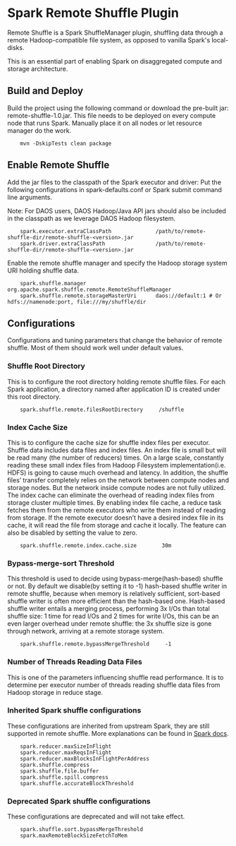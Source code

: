# Spark Remote Shuffle Plugin

Remote Shuffle is a Spark ShuffleManager plugin, shuffling data through a remote Hadoop-compatible file system, as opposed to vanilla Spark's local-disks.

This is an essential part of enabling Spark on disaggregated compute and storage architecture.

## Build and Deploy

Build the project using the following command or download the pre-built jar: remote-shuffle-1.0.jar. This file needs to
be deployed on every compute node that runs Spark. Manually place it on all nodes or let resource manager do the work.

```
    mvn -DskipTests clean package 
```

## Enable Remote Shuffle

Add the jar files to the classpath of the Spark executor and driver: Put the
following configurations in spark-defaults.conf or Spark submit command line arguments. 

Note: For DAOS users, DAOS Hadoop/Java API jars should also be included in the classpath as we leverage DAOS Hadoop filesystem.
    
```
    spark.executor.extraClassPath              /path/to/remote-shuffle-dir/remote-shuffle-<version>.jar
    spark.driver.extraClassPath                /path/to/remote-shuffle-dir/remote-shuffle-<version>.jar
```

Enable the remote shuffle manager and specify the Hadoop storage system URI holding shuffle data.

```
    spark.shuffle.manager                      org.apache.spark.shuffle.remote.RemoteShuffleManager
    spark.shuffle.remote.storageMasterUri      daos://default:1 # Or hdfs://namenode:port, file:///my/shuffle/dir
```

## Configurations

Configurations and tuning parameters that change the behavior of remote shuffle. Most of them should work well under default values.

### Shuffle Root Directory

This is to configure the root directory holding remote shuffle files. For each Spark application, a
directory named after application ID is created under this root directory.

```
    spark.shuffle.remote.filesRootDirectory     /shuffle
```

### Index Cache Size

This is to configure the cache size for shuffle index files per executor. Shuffle data includes data files and
index files. An index file is small but will be read many (the number of reducers) times. On a large scale, constantly
reading these small index files from Hadoop Filesystem implementation(i.e. HDFS) is going to cause much overhead and latency. In addition, the shuffle files’
transfer completely relies on the network between compute nodes and storage nodes. But the network inside compute nodes are
not fully utilized. The index cache can eliminate the overhead of reading index files from storage cluster multiple times. By
enabling index file cache, a reduce task fetches them from the remote executors who write them instead of reading from
storage. If the remote executor doesn’t have a desired index file in its cache, it will read the file from storage and cache
it locally. The feature can also be disabled by setting the value to zero.

```
    spark.shuffle.remote.index.cache.size        30m
```

### Bypass-merge-sort Threshold

This threshold is used to decide using bypass-merge(hash-based) shuffle or not. By default we disable(by setting it to -1) 
hash-based shuffle writer in remote shuffle, because when memory is relatively sufficient, sort-based shuffle writer is often more efficient than the hash-based one.
Hash-based shuffle writer entails a merging process, performing 3x I/Os than total shuffle size: 1 time for read I/Os and 2 times for write I/Os, this can be an even larger overhead under remote shuffle:
the 3x shuffle size is gone through network, arriving at a remote storage system.

```
    spark.shuffle.remote.bypassMergeThreshold     -1
```

### Number of Threads Reading Data Files

This is one of the parameters influencing shuffle read performance. It is to determine per executor number of threads reading shuffle data files from Hadoop storage in reduce stage.

### Inherited Spark shuffle configurations

These configurations are inherited from upstream Spark, they are still supported in remote shuffle. More explanations can be found in [Spark docs](https://spark.apache.org/docs/2.4.4/configuration.html#shuffle-behavior).
```
    spark.reducer.maxSizeInFlight
    spark.reducer.maxReqsInFlight
    spark.reducer.maxBlocksInFlightPerAddress
    spark.shuffle.compress
    spark.shuffle.file.buffer
    spark.shuffle.spill.compress
    spark.shuffle.accurateBlockThreshold
```

### Deprecated Spark shuffle configurations

These configurations are deprecated and will not take effect.
```
    spark.shuffle.sort.bypassMergeThreshold
    spark.maxRemoteBlockSizeFetchToMem
```